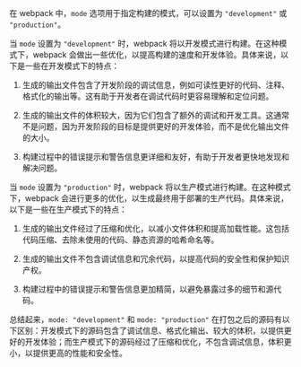 在 webpack 中，`mode` 选项用于指定构建的模式，可以设置为 `"development"` 或 `"production"`。

当 `mode` 设置为 `"development"` 时，webpack 将以开发模式进行构建。在这种模式下，webpack 会做出一些优化，以提高构建的速度和开发体验。具体来说，以下是一些在开发模式下的特点：

1. 生成的输出文件包含了开发阶段的调试信息，例如可读性更好的代码、注释、格式化的输出等。这有助于开发者在调试代码时更容易理解和定位问题。

2. 生成的输出文件的体积较大，因为它们包含了额外的调试和开发工具。这通常不是问题，因为开发阶段的目标是提供更好的开发体验，而不是优化输出文件的大小。

3. 构建过程中的错误提示和警告信息更详细和友好，有助于开发者更快地发现和解决问题。

当 `mode` 设置为 `"production"` 时，webpack 将以生产模式进行构建。在这种模式下，webpack 会进行更多的优化，以生成最终用于部署的生产代码。具体来说，以下是一些在生产模式下的特点：

1. 生成的输出文件经过了压缩和优化，以减小文件体积和提高加载性能。这包括代码压缩、去除未使用的代码、静态资源的哈希命名等。

2. 生成的输出文件不包含调试信息和冗余代码，以提高代码的安全性和保护知识产权。

3. 构建过程中的错误提示和警告信息更加精简，以避免暴露过多的细节和源代码。

总结起来，`mode: "development"` 和 `mode: "production"` 在打包之后的源码有以下区别：开发模式下的源码包含了调试信息、格式化输出、较大的体积，以提供更好的开发体验；而生产模式下的源码经过了压缩和优化，不包含调试信息，体积更小，以提供更高的性能和安全性。